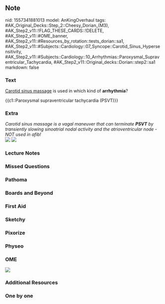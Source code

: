 ## Note
nid: 1557341881013
model: AnKingOverhaul
tags: #AK_Original_Decks::Step_2::Cheesy_Dorian_(M3), #AK_Step2_v11::!FLAG_THESE_CARDS::!DELETE, #AK_Step2_v11::#OME_banner, #AK_Step2_v11::#Resources_by_rotation::tests_dorian::sa1, #AK_Step2_v11::#Subjects::Cardiology::07_Syncope::Carotid_Sinus_Hypersensitivity, #AK_Step2_v11::#Subjects::Cardiology::10_Arrhythmias::Paroxysmal_Supraventricular_Tachycardia, #AK_Step2_v11::Original_decks::Dorian::step2::sa1
markdown: false

### Text
<u>Carotid sinus massage</u> is used in which kind of
<b>arrhythmia</b>?
<div>
  {{c1::Paroxysmal supraventricular tachycardia (PSVT)}}
</div>

### Extra
<div>
  <div>
    <div>
      <i>Carotid sinus massage is a vagal maneuver that can
      terminate <b>PSVT</b> by transiently slowing sinoatrial nodal
      activity and the atrioventricular node - NOT used in
      afib!</i>
    </div>
  </div><i><img src="U648.jpg"> <img src="L5752.jpg"></i>
</div>

### Lecture Notes


### Missed Questions


### Pathoma


### Boards and Beyond


### First Aid


### Sketchy


### Pixorize


### Physeo


### OME
<div class="ome-widget">
  <a href="https://onlinemeded.org?ref=anki"><img src=
  "_OME_AnkiFlashcards_General_3.png"></a>
</div>

### Additional Resources


### One by one

